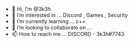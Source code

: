 - 👋 Hi, I’m @3k3h
- 👀 I’m interested in ... Discord , Games , Security
- 🌱 I’m currently learning ... c++
- 💞️ I’m looking to collaborate on ...
- 📫 How to reach me ... DISCORD - 3k3h#7743











<!---
3k3h/3k3h is a ✨ special ✨ repository because its `README.md` (this file) appears on your GitHub profile.
You can click the Preview link to take a look at your changes.
--->
